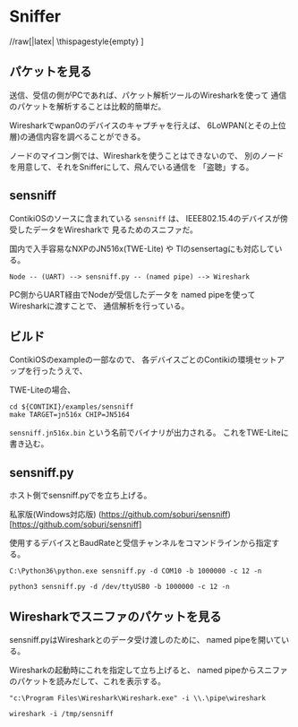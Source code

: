 Sniffer
=================

//raw[|latex| \\thispagestyle{empty} ]



パケットを見る
------------------

送信、受信の側がPCであれば、パケット解析ツールのWiresharkを使って
通信のパケットを解析することは比較的簡単だ。

Wiresharkでwpan0のデバイスのキャプチャを行えば、
6LoWPAN(とその上位層)の通信内容を調べることができる。

ノードのマイコン側では、Wiresharkを使うことはできないので、
別のノードを用意して、それをSnifferにして、飛んでいる通信を
「盗聴」する。


sensniff
------------

ContikiOSのソースに含まれている `sensniff` は、
IEEE802.15.4のデバイスが傍受したデータをWiresharkで
見るためのスニファだ。

国内で入手容易なNXPのJN516x(TWE-Lite) や TIのsensertagにも対応している。

```
Node -- (UART) --> sensniff.py -- (named pipe) --> Wireshark
```

PC側からUART経由でNodeが受信したデータを
named pipeを使ってWiresharkに渡すことで、
通信解析を行っている。


ビルド
------

ContikiOSのexampleの一部なので、
各デバイスごとのContikiの環境セットアップを行ったうえで、

TWE-Liteの場合、

```
cd ${CONTIKI}/examples/sensniff
make TARGET=jn516x CHIP=JN5164
```

`sensniff.jn516x.bin` という名前でバイナリが出力される。
これをTWE-Liteに書き込む。

sensniff.py
-----------

ホスト側でsensniff.pyでを立ち上げる。

私家版(Windows対応版)
(https://github.com/soburi/sensniff)[https://github.com/soburi/sensniff]

使用するデバイスとBaudRateと受信チャンネルをコマンドラインから指定する。

```
C:\Python36\python.exe sensniff.py -d COM10 -b 1000000 -c 12 -n
```

```
python3 sensniff.py -d /dev/ttyUSB0 -b 1000000 -c 12 -n
```



Wiresharkでスニファのパケットを見る
------------------------------------

sensniff.pyはWiresharkとのデータ受け渡しのために、
named pipeを開いている。

Wiresharkの起動時にこれを指定して立ち上げると、
named pipeからスニファのパケットを読みだして、これを表示する。


```
"c:\Program Files\Wireshark\Wireshark.exe" -i \\.\pipe\wireshark
```

```
wireshark -i /tmp/sensniff
```



